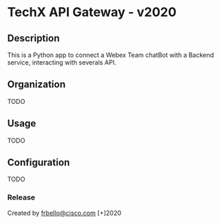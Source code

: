# TechX API Gateway - v2020
## Description

This is a Python app to connect a Webex Team chatBot with a Backend service, interacting with severals API.

## Organization

TODO

## Usage

TODO

## Configuration

TODO


### Release

Created by frbello@cisco.com
[+]2020


